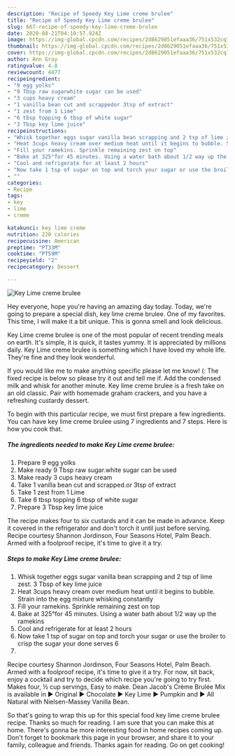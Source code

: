 ```yaml
---
description: "Recipe of Speedy Key Lime creme brulee"
title: "Recipe of Speedy Key Lime creme brulee"
slug: 667-recipe-of-speedy-key-lime-creme-brulee
date: 2020-08-21T04:10:57.924Z
image: https://img-global.cpcdn.com/recipes/2d8629051efaaa36/751x532cq70/key-lime-creme-brulee-recipe-main-photo.jpg
thumbnail: https://img-global.cpcdn.com/recipes/2d8629051efaaa36/751x532cq70/key-lime-creme-brulee-recipe-main-photo.jpg
cover: https://img-global.cpcdn.com/recipes/2d8629051efaaa36/751x532cq70/key-lime-creme-brulee-recipe-main-photo.jpg
author: Ann Gray
ratingvalue: 4.8
reviewcount: 4477
recipeingredient:
- "9 egg yolks"
- "9 Tbsp raw sugarwhite sugar can be used"
- "3 cups heavy cream"
- "1 vanilla bean cut and scrappedor 3tsp of extract"
- "1 zest from 1 Lime"
- "6 tbsp topping 6 tbsp of white sugar"
- "3 Tbsp key lime juice"
recipeinstructions:
- "Whisk together eggs sugar vanilla bean scrapping and 2 tsp of lime zest. 3 Tbsp of key lime juice"
- "Heat 3cups heavy cream over medium heat until it begins to bubble. Strain into the egg mixture whisking constantly"
- "Fill your ramekins. Sprinkle remaining zest on top"
- "Bake at 325°for 45 minutes. Using a water bath about 1/2 way up the ramekins"
- "Cool and refrigerate for at least 2 hours"
- "Now take 1 tsp of sugar on top and torch your sugar or use the broiler to crisp the sugar your done serves 6"
- ""
categories:
- Recipe
tags:
- key
- lime
- creme

katakunci: key lime creme 
nutrition: 220 calories
recipecuisine: American
preptime: "PT33M"
cooktime: "PT59M"
recipeyield: "2"
recipecategory: Dessert

---
```



![Key Lime creme brulee](https://img-global.cpcdn.com/recipes/2d8629051efaaa36/751x532cq70/key-lime-creme-brulee-recipe-main-photo.jpg)

Hey everyone, hope you're having an amazing day today. Today, we're going to prepare a special dish, key lime creme brulee. One of my favorites. This time, I will make it a bit unique. This is gonna smell and look delicious.

Key Lime creme brulee is one of the most popular of recent trending meals on earth. It's simple, it is quick, it tastes yummy. It is appreciated by millions daily. Key Lime creme brulee is something which I have loved my whole life. They're fine and they look wonderful.

If you would like me to make anything specific please let me know! (: The fixed recipe is below so please try it out and tell me if. Add the condensed milk and whisk for another minute. Key lime creme brulee is a fresh take on an old classic. Pair with homemade graham crackers, and you have a refreshing custardy dessert.


To begin with this particular recipe, we must first prepare a few ingredients. You can have key lime creme brulee using 7 ingredients and 7 steps. Here is how you cook that.

<!--inarticleads1-->

##### The ingredients needed to make Key Lime creme brulee:

1. Prepare 9 egg yolks
1. Make ready 9 Tbsp raw sugar.white sugar can be used
1. Make ready 3 cups heavy cream
1. Take 1 vanilla bean cut and scrapped.or 3tsp of extract
1. Take 1 zest from 1 Lime
1. Take 6 tbsp topping 6 tbsp of white sugar
1. Prepare 3 Tbsp key lime juice


The recipe makes four to six custards and it can be made in advance. Keep it covered in the refrigerator and don&#39;t torch it until just before serving. Recipe courtesy Shannon Jordinson, Four Seasons Hotel, Palm Beach. Armed with a foolproof recipe, it&#39;s time to give it a try. 

<!--inarticleads2-->

##### Steps to make Key Lime creme brulee:

1. Whisk together eggs sugar vanilla bean scrapping and 2 tsp of lime zest. 3 Tbsp of key lime juice
1. Heat 3cups heavy cream over medium heat until it begins to bubble. Strain into the egg mixture whisking constantly
1. Fill your ramekins. Sprinkle remaining zest on top
1. Bake at 325°for 45 minutes. Using a water bath about 1/2 way up the ramekins
1. Cool and refrigerate for at least 2 hours
1. Now take 1 tsp of sugar on top and torch your sugar or use the broiler to crisp the sugar your done serves 6
1. 


Recipe courtesy Shannon Jordinson, Four Seasons Hotel, Palm Beach. Armed with a foolproof recipe, it&#39;s time to give it a try. For now, sit back, enjoy a cocktail and try to decide which recipe you&#39;re going to try first. Makes four, ½ cup servings, Easy to make. Dean Jacob&#39;s Crème Brulée Mix is available in ► Original ► Chocolate ► Key Lime ► Pumpkin and ► All Natural with Nielsen-Massey Vanilla Bean. 

So that's going to wrap this up for this special food key lime creme brulee recipe. Thanks so much for reading. I am sure that you can make this at home. There's gonna be more interesting food in home recipes coming up. Don't forget to bookmark this page in your browser, and share it to your family, colleague and friends. Thanks again for reading. Go on get cooking!
